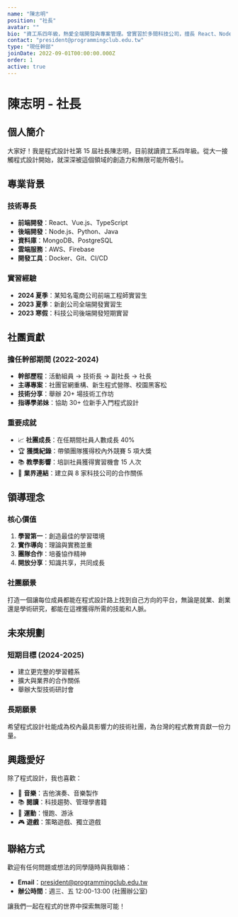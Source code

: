 ```yaml
---
name: "陳志明"
position: "社長"
avatar: ""
bio: "資工系四年級，熱愛全端開發與專案管理。曾實習於多間科技公司，擅長 React、Node.js 等技術。致力於推廣程式教育，建立社團學習氛圍。"
contact: "president@programmingclub.edu.tw"
type: "現任幹部"
joinDate: 2022-09-01T00:00:00.000Z
order: 1
active: true
---
```


# 陳志明 - 社長

## 個人簡介

大家好！我是程式設計社第 15 屆社長陳志明，目前就讀資工系四年級。從大一接觸程式設計開始，就深深被這個領域的創造力和無限可能所吸引。

## 專業背景

### 技術專長
- **前端開發**：React、Vue.js、TypeScript
- **後端開發**：Node.js、Python、Java
- **資料庫**：MongoDB、PostgreSQL
- **雲端服務**：AWS、Firebase
- **開發工具**：Docker、Git、CI/CD

### 實習經驗
- **2024 夏季**：某知名電商公司前端工程師實習生
- **2023 夏季**：新創公司全端開發實習生
- **2023 寒假**：科技公司後端開發短期實習

## 社團貢獻

### 擔任幹部期間 (2022-2024)
- **幹部歷程**：活動組員 → 技術長 → 副社長 → 社長
- **主導專案**：社團官網重構、新生程式營隊、校園黑客松
- **技術分享**：舉辦 20+ 場技術工作坊
- **指導學弟妹**：協助 30+ 位新手入門程式設計

### 重要成就
- 📈 **社團成長**：在任期間社員人數成長 40%
- 🏆 **獲獎紀錄**：帶領團隊獲得校內外競賽 5 項大獎
- 📚 **教學影響**：培訓社員獲得實習機會 15 人次
- 🤝 **業界連結**：建立與 8 家科技公司的合作關係

## 領導理念

### 核心價值
1. **學習第一**：創造最佳的學習環境
2. **實作導向**：理論與實務並重
3. **團隊合作**：培養協作精神
4. **開放分享**：知識共享，共同成長

### 社團願景
打造一個讓每位成員都能在程式設計路上找到自己方向的平台，無論是就業、創業還是學術研究，都能在這裡獲得所需的技能和人脈。

## 未來規劃

### 短期目標 (2024-2025)
- 建立更完整的學習體系
- 擴大與業界的合作關係
- 舉辦大型技術研討會

### 長期願景
希望程式設計社能成為校內最具影響力的技術社團，為台灣的程式教育貢獻一份力量。

## 興趣愛好

除了程式設計，我也喜歡：
- 🎵 **音樂**：吉他演奏、音樂製作
- 📚 **閱讀**：科技趨勢、管理學書籍
- 🏃 **運動**：慢跑、游泳
- 🎮 **遊戲**：策略遊戲、獨立遊戲

## 聯絡方式

歡迎有任何問題或想法的同學隨時與我聯絡：
- **Email**：president@programmingclub.edu.tw
- **辦公時間**：週三、五 12:00-13:00 (社團辦公室)

讓我們一起在程式的世界中探索無限可能！